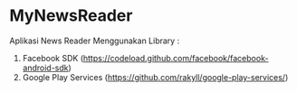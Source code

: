 # MyNewsReader
Aplikasi News Reader
Menggunakan Library :
1. Facebook SDK (https://codeload.github.com/facebook/facebook-android-sdk)
2. Google Play Services (https://github.com/rakyll/google-play-services/)
